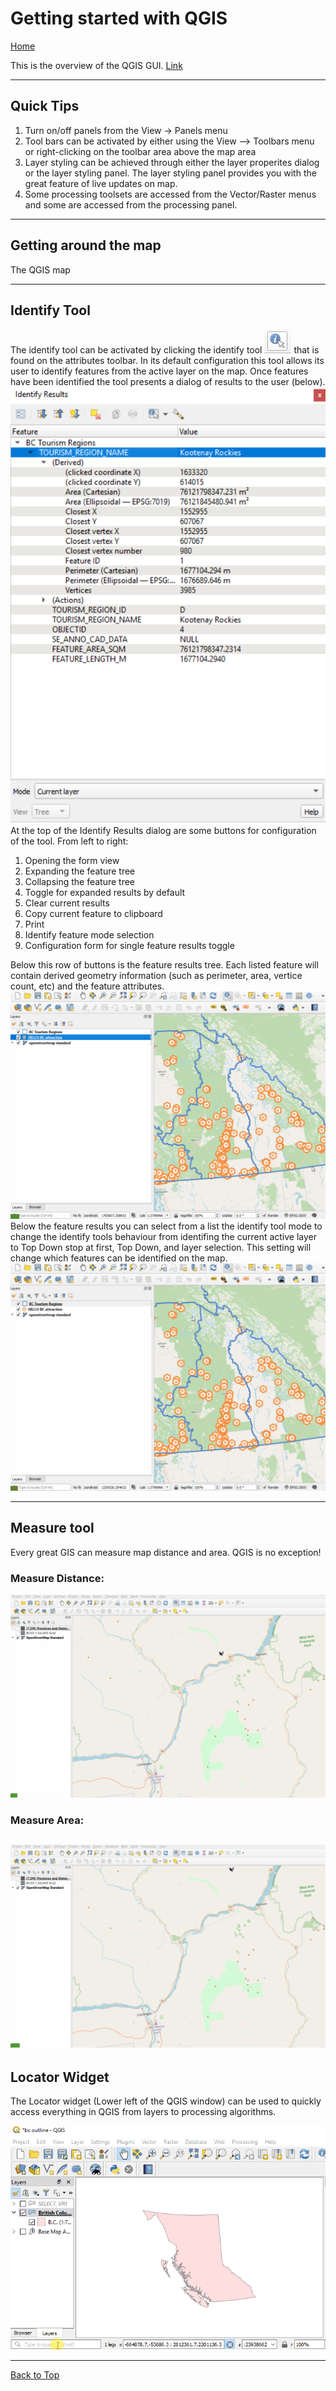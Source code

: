 # Getting started with QGIS

[Home](../README.md)

This is the overview of the QGIS GUI.  [Link](https://docs.qgis.org/testing/en/docs/user_manual/introduction/qgis_gui.html)

---
## Quick Tips
1. Turn on/off panels from the View -> Panels menu
2. Tool bars can be activated by either using the View --> Toolbars menu or right-clicking on the toolbar area above the map area
3. Layer styling can be achieved through either the layer properites dialog or the layer styling panel.  The layer styling panel provides you with the great feature of live updates on map.
4. Some processing toolsets are accessed from the Vector/Raster menus and some are accessed from the processing panel.
---
## Getting around the map
The QGIS map 

---
## Identify Tool
The identify tool can be activated by clicking the identify tool ![identify-icon](../images/identify-icon.png) that is found on the attributes toolbar. In its default configuration this tool allows its user to identify features from the active layer on the map. Once features have been identified the tool presents a dialog of results to the user (below).<br>
![identify tool dialog](../images/identify-dialog.png)<br>
At the top of the Identify Results dialog are some buttons for configuration of the tool. From left to right:
1. Opening the form view
2. Expanding the feature tree
3. Collapsing the feature tree
4. Toggle for expanded results by default
5. Clear current results
6. Copy current feature to clipboard
7. Print
8. Identify feature mode selection
9. Configuration form for single feature results toggle

Below this row of buttons is the feature results tree. Each listed feature will contain derived geometry information (such as perimeter, area, vertice count, etc) and the feature attributes. <br>
![drill down](../images/identify-active-layer.gif)
Below the feature results you can select from a list the identify tool mode to change the identify tools behaviour from identifing the current active layer to Top Down stop at first, Top Down, and layer selection. This setting will change which features can be identified on the map.<br>
![drill down](../images/identify-drill-down.gif)

---
## Measure tool
Every great GIS can measure map distance and area. QGIS is no exception!

### Measure Distance:
![measure distance](../images/measure-distance.gif)

### Measure Area:
![measure area](../images/measure-area.gif)
---
## Locator Widget
The Locator widget (Lower left of the QGIS window) can be used to quickly access everything in QGIS from layers to processing algorithms.

![Locator Widget](../images/locator.gif)

---
[Back to Top](#Getting-started-with-QGIS)
